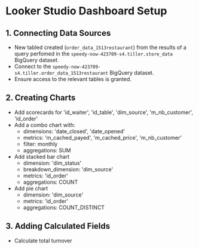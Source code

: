 # Looker Studio Dashboard Setup

## 1. Connecting Data Sources
- New tabled created (`order_data_1513restaurant`) from the results of a query perfomed in the `speedy-now-423709-s4.tiller.store_data` BigQuery dataset.
- Connect to the `speedy-now-423709-s4.tiller.order_data_1513restaurant` BigQuery dataset.
- Ensure access to the relevant tables is granted.

## 2. Creating Charts
- Add scorecards for 'id_waiter', 'id_table', 'dim_source', 'm_nb_customer', 'id_order'
- Add a combo chart with:
  - dimensions: 'date_closed', 'date_opened'
  - metrics: 'm_cached_payed', 'm_cached_price', 'm_nb_customer'
  - filter: monthly
  - aggregations: SUM
- Add stacked bar chart
  - dimension: 'dim_status'
  - breakdown_dimension: 'dim_source'
  - metrics: 'id_order'
  - aggregations: COUNT
- Add pie chart
  - dimension: 'dim_source'
  - metrics: 'id_order'
  - aggregations: COUNT_DISTINCT


## 3. Adding Calculated Fields
- Calculate total turnover
